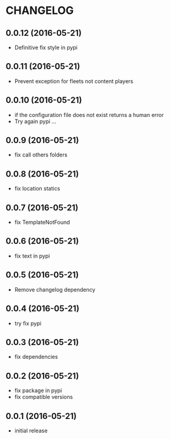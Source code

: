 # CHANGELOG

## 0.0.12 (2016-05-21)
- Definitive fix style in pypi

## 0.0.11 (2016-05-21)
- Prevent exception for fleets not content players 

## 0.0.10 (2016-05-21)
- if the configuration file does not exist returns a human error
- Try again pypi ... 

## 0.0.9 (2016-05-21)
- fix call others folders

## 0.0.8 (2016-05-21)
- fix location statics

## 0.0.7 (2016-05-21)
- fix TemplateNotFound

## 0.0.6 (2016-05-21)
- fix text in pypi

## 0.0.5 (2016-05-21)
- Remove changelog dependency

## 0.0.4 (2016-05-21)
- try fix pypi

## 0.0.3 (2016-05-21)
- fix dependencies

## 0.0.2 (2016-05-21)
- fix package in pypi
- fix compatible versions

## 0.0.1 (2016-05-21)
- initial release
